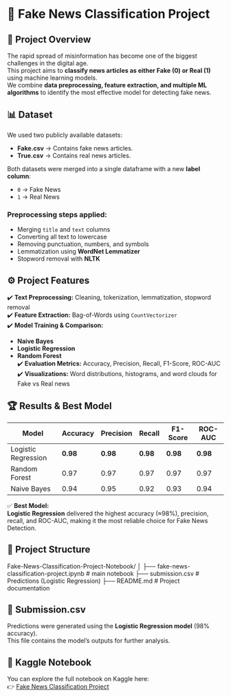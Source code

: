 # 📰 Fake News Classification Project  

## 📌 Project Overview  
The rapid spread of misinformation has become one of the biggest challenges in the digital age.  
This project aims to **classify news articles as either Fake (0) or Real (1)** using machine learning models.  
We combine **data preprocessing, feature extraction, and multiple ML algorithms** to identify the most effective model for detecting fake news.  


## 📊 Dataset  
We used two publicly available datasets:  

- **Fake.csv** → Contains fake news articles.  
- **True.csv** → Contains real news articles.  

Both datasets were merged into a single dataframe with a new **label column**:  
- `0` → Fake News  
- `1` → Real News  

### Preprocessing steps applied:  
- Merging `title` and `text` columns  
- Converting all text to lowercase  
- Removing punctuation, numbers, and symbols  
- Lemmatization using **WordNet Lemmatizer**  
- Stopword removal with **NLTK**  


## ⚙️ Project Features  
✔️ **Text Preprocessing:** Cleaning, tokenization, lemmatization, stopword removal  
✔️ **Feature Extraction:** Bag-of-Words using `CountVectorizer`  
✔️ **Model Training & Comparison:**  
   - **Naive Bayes**  
   - **Logistic Regression**  
   - **Random Forest**  
✔️ **Evaluation Metrics:** Accuracy, Precision, Recall, F1-Score, ROC-AUC  
✔️ **Visualizations:** Word distributions, histograms, and word clouds for Fake vs Real news  



## 🏆 Results & Best Model  

| Model               | Accuracy | Precision | Recall | F1-Score | ROC-AUC |
|---------------------|----------|-----------|--------|----------|---------|
| Logistic Regression | **0.98** | **0.98**  | **0.98** | **0.98** | **0.98** |
| Random Forest       | 0.97     | 0.97      | 0.97   | 0.97     | 0.97    |
| Naive Bayes         | 0.94     | 0.95      | 0.92   | 0.93     | 0.94    |

✅ **Best Model:**  
**Logistic Regression** delivered the highest accuracy (≈98%), precision, recall, and ROC-AUC, making it the most reliable choice for Fake News Detection.  


## 📂 Project Structure  
Fake-News-Classification-Project-Notebook/
│
├── fake-news-classification-project.ipynb # main notebook
├── submission.csv # Predictions (Logistic Regression)
├── README.md # Project documentation


## 📑 Submission.csv  
Predictions were generated using the **Logistic Regression model** (98% accuracy).  
This file contains the model’s outputs for further analysis.  


## 📌 Kaggle Notebook  
You can explore the full notebook on Kaggle here:  
👉 [Fake News Classification Project](https://www.kaggle.com/code/waarihaasim/fake-news-classification-project)  


